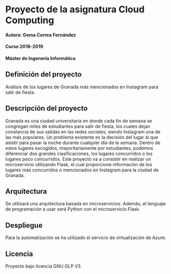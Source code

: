 # Proyecto de la asignatura Cloud Computing

#### Autora: Gema Correa Fernández
#### Curso 2018-2019
#### Máster de Ingenería Informática

## Definición del proyecto

Análisis de los lugares de Granada más mencionados en Instagram para salir de fiesta.

## Descripción del proyecto

Granada es una ciudad universitaria en donde cada fin de semana se congregan miles de estudiantes para salir de fiesta, los cuales dejan constancia de sus salidas en las redes sociales, siendo Instagram una de las más populares. Un problema existente es la decisión del lugar al que asistir para pasar la noche durante cualquier día de la semana. Dentro de estos lugares escogidos, mayoritariamente por estudiantes, podemos diferenciar dos grandes clasificaciones, los lugares concurridos o los lugares poco concurridos. Este proyecto va a consistir en realizar un microservicio utilizando Flask, el cual proporcione información de los lugares más concurridos o mencionados en Instagram para la ciudad de Granada.

## Arquitectura

Se utilizará una arquitectura basada en microservicios. Además, el lenguaje de programación a usar será Python con el microservicio Flask.

## Despliegue

Para la automatización se ha utilizado el servicio de virtualización de Azure.

## Licencia

Proyecto bajo licencia GNU GLP V3.

